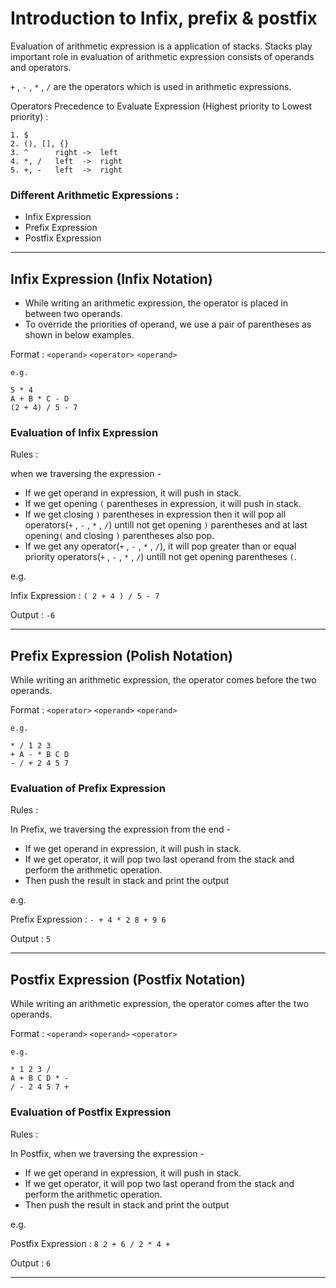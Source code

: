 # **Introduction to Infix, prefix & postfix**

<p>Evaluation of arithmetic expression is a application of stacks. Stacks play important role in evaluation of arithmetic expression consists of operands and operators.</p>

`+` , `-` , `*` , `/` are the operators which is used in arithmetic expressions.

Operators Precedence to Evaluate Expression (Highest priority to Lowest priority) :
```
1. $
2. (), [], {}
3. ^      right ->  left
4. *, /   left  ->  right
5. +, -   left  ->  right
```

### Different Arithmetic Expressions :
- Infix Expression
- Prefix Expression
- Postfix Expression

***

## Infix Expression (Infix Notation)

- While writing an arithmetic expression, the operator is placed in between two operands.
- To override the priorities of operand, we use a pair of parentheses as shown in below examples.

Format : `<operand>` `<operator>` `<operand>`

```
e.g.

5 * 4
A + B * C - D
(2 + 4) / 5 - 7
```

### Evaluation of Infix Expression

Rules :

when we traversing the expression -
- If we get operand in expression, it will push in stack.
- If we get opening `(` parentheses in expression, it will push in stack. 
- If we get closing `)` parentheses in expression then it will pop all operators(`+` , `-` , `*` , `/`) untill not get opening `)` parentheses and at last opening`(` and closing `)` parentheses also pop.
- If we get any operator(`+` , `-` , `*` , `/`), it will pop greater than or equal priority operators(`+` , `-` , `*` , `/`) untill not get opening parentheses `(`.

e.g.

Infix Expression : `( 2 + 4 ) / 5 - 7`

Output : `-6`

***

## Prefix Expression (Polish Notation)

While writing an arithmetic expression, the operator comes before the two operands.

Format : `<operator>` `<operand>` `<operand>` 

```
e.g.

* / 1 2 3
+ A - * B C D
- / + 2 4 5 7
```

### Evaluation of Prefix Expression

Rules :

In Prefix, we traversing the expression from the end -
- If we get operand in expression, it will push in stack.
- If we get operator, it will pop two last operand from the stack and perform the arithmetic operation.
- Then push the result in stack and print the output

e.g.

Prefix Expression : `- + 4 * 2 8 + 9 6`

Output : `5`                                                                                                                   

***


## Postfix Expression (Postfix Notation)

While writing an arithmetic expression, the operator comes after the two operands.

Format : `<operand>` `<operand>` `<operator>`

```
e.g.

* 1 2 3 /
A + B C D * - 
/ - 2 4 5 7 +
```

### Evaluation of Postfix Expression

Rules :

In Postfix, when we traversing the expression -
- If we get operand in expression, it will push in stack.
- If we get operator, it will pop two last operand from the stack and perform the arithmetic operation.
- Then push the result in stack and print the output

e.g.

Postfix Expression : `8 2 + 6 / 2 * 4 +`

Output : `6`

***
